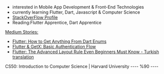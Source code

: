 
- interested in Mobile App Development & Front-End Technologies
- currently learning Flutter, Dart, Javascript & Computer Science
- [StackOverFlow Profile](https://stackoverflow.com/users/14269222/suat-%c3%96zkaya)
- Reading:Flutter Apprentice, Dart Apprentice

[Medium Stories: ](https://medium.com/@suatozkaya)
- [Flutter: How to Get Anything From Dart Enums](https://medium.com/@suatozkaya/how-to-get-anything-from-dart-enums-ad53734325ca)
- [Flutter & GetX: Basic Authentication Flow](https://medium.com/@suatozkaya/flutter-getx-basic-authentication-flow-de3d0313d5ae)
- [Flutter: The Advanced Layout Rule Even Beginners Must Know - Turkish translation](https://medium.com/@suatozkaya/flutter-herkesin-bilmesi-gereken-temel-layout-kurallar%C4%B1-3395762b518e)

CS50: Introduction to Computer Science | Harvard University ---- %90 ----


<!---
ozkayas/ozkayas is a ✨ special ✨ repository because its `README.md` (this file) appears on your GitHub profile.
You can click the Preview link to take a look at your changes.
--->
